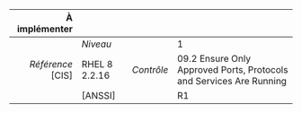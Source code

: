 
|           À implémenter    |    |    |    |
|----------------:|:---|---:|:---|
|                 |*Niveau*|| 1 |
|*Référence* [CIS]| RHEL 8 2.2.16 |*Contrôle*| 09.2 Ensure Only Approved Ports, Protocols and Services Are Running |
|                 |[ANSSI] || R1 |

